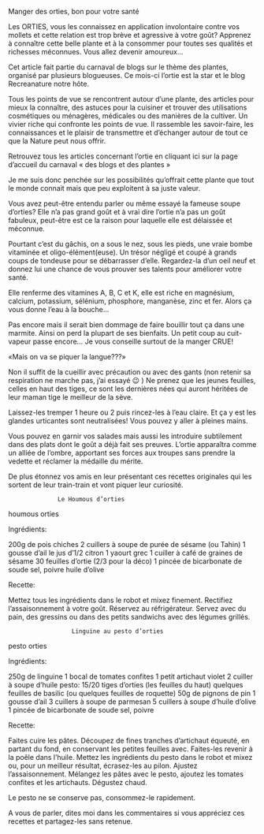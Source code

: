 Manger des orties, bon pour votre santé


Les ORTIES, vous les connaissez en application involontaire contre vos mollets et cette relation est trop brève et agressive à votre goût?
Apprenez à connaître cette belle plante et à la consommer pour toutes ses qualités et richesses méconnues. Vous allez devenir amoureux…

Cet article fait partie du carnaval de blogs sur le thème des plantes, organisé par plusieurs blogueuses.
Ce mois-ci l’ortie est la star et le blog Recreanature notre hôte.

Tous les points de vue se rencontrent autour d’une plante, des articles pour mieux la connaître, des astuces pour la cuisiner et trouver des utilisations cosmétiques ou ménagères, médicales ou des manières de la cultiver. Un vivier riche qui confronte les points de vue. Il rassemble les savoir-faire, les connaissances et le plaisir de transmettre et d’échanger autour de tout ce que la Nature peut nous offrir.

Retrouvez tous les articles concernant l’ortie en cliquant ici sur la page d’accueil du carnaval « des blogs et des plantes »

Je me suis donc penchée sur les possibilités qu’offrait cette plante que tout le monde connait mais que peu exploitent à sa juste valeur.

Vous avez peut-être entendu parler ou même essayé la fameuse soupe d’orties?
Elle n’a pas grand goût et à vrai dire l’ortie n’a pas un goût fabuleux, peut-être est ce la raison pour laquelle elle est délaissée et méconnue.

Pourtant c’est du gâchis, on a sous le nez, sous les pieds, une vraie bombe vitaminée et oligo-élément(euse). Un trésor négligé et coupé à grands coups de tondeuse pour se débarrasser d’elle.
Regardez-la d’un oeil neuf et donnez lui une chance de vous prouver ses talents pour améliorer votre santé.

Elle renferme des vitamines A, B, C et K, elle est riche en magnésium, calcium, potassium, sélénium, phosphore, manganèse, zinc et fer.
Alors ça vous donne l’eau à la bouche…

Pas encore mais il serait bien dommage de faire bouillir tout ça dans une marmite. Ainsi on perd la plupart de ses bienfaits.
Un petit coup au cuit-vapeur passe encore…
Je vous conseille surtout de la manger CRUE!

«Mais on va se piquer la langue???»

Non il suffit de la cueillir avec précaution ou avec des gants (non retenir sa respiration ne marche pas, j’ai essayé 😉 )
Ne prenez que les jeunes feuilles, celles en haut des tiges, ce sont les dernières nées qui auront héritées de leur maman tige le meilleur de la sève.

Laissez-les tremper 1 heure ou 2 puis rincez-les à l’eau claire.
Et ça y est les glandes urticantes sont neutralisées!
Vous pouvez y aller à pleines mains.

Vous pouvez en garnir vos salades mais aussi les introduire subtilement dans des plats dont le goût a déjà fait ses preuves. L’ortie apparaîtra comme un alliée de l’ombre, apportant ses forces aux troupes sans prendre la vedette et réclamer la médaille du mérite.

De plus étonnez vos amis en leur présentant ces recettes originales qui les sortent de leur train-train et vont piquer leur curiosité.

                  Le Houmous d’orties

houmous orties

Ingrédients:

200g de pois chiches
2 cuillers à soupe de purée de sésame (ou Tahin)
1 gousse d’ail
le jus d’1/2 citron
1 yaourt grec
1 cuiller à café de graines de sésame
30 feuilles d’ortie (2/3 pour la déco)
1 pincée de bicarbonate de soude
sel, poivre
huile d’olive

Recette:

Mettez tous les ingrédients dans le robot et mixez finement.
Rectifiez l’assaisonnement à votre goût.
Réservez au réfrigérateur.
Servez avec du pain, des gressins ou dans des petits sandwichs avec des légumes grillés.

                      Linguine au pesto d’orties

 

pesto orties

Ingrédients:

250g de linguine
1 bocal de tomates confites
1 petit artichaut violet
2 cuiller à soupe d’huile
pesto:
15/20 tiges d’orties (les feuilles du haut)
quelques feuilles de basilic (ou quelques feuilles de roquette)
50g de pignons de pin
1 gousse d’ail
3 cuillers  à soupe de parmesan
5 cuillers à soupe d’huile d’olive
1 pincée de bicarbonate de soude
sel, poivre

Recette: 

Faites cuire les pâtes.
Découpez de fines tranches d’artichaut équeuté, en partant du fond, en conservant les petites feuilles avec.
Faites-les revenir à la poêle dans l’huile.
Mettez les ingrédients du pesto dans le robot et mixez ou, pour un meilleur résultat, écrasez-les au pilon. Ajustez l’assaisonnement.
Mélangez les pâtes avec le pesto, ajoutez les tomates confites et les artichauts.
Dégustez chaud.

Le pesto ne se conserve pas, consommez-le rapidement.

A vous de parler, dites moi dans les commentaires si vous appréciez ces recettes et partagez-les sans retenue.